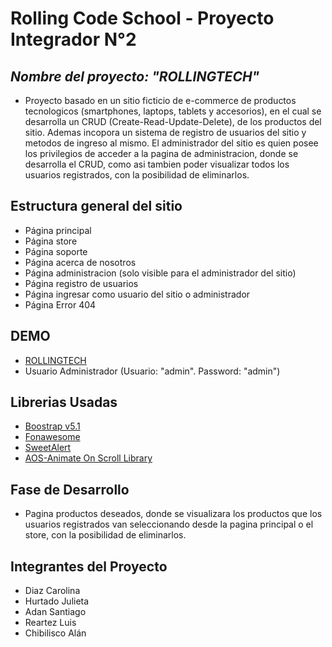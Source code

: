 # **Rolling Code School - Proyecto Integrador N°2**

## ***Nombre del proyecto: "ROLLINGTECH"***
   - Proyecto basado en un sitio ficticio de e-commerce de productos tecnologicos (smartphones, laptops, tablets y accesorios), en el cual se desarrolla un CRUD (Create-Read-Update-Delete), de los productos del sitio. Ademas incopora un sistema de registro de usuarios del sitio y metodos de ingreso al mismo.
    El administrador del sitio es quien posee los privilegios de acceder a la pagina de administracion, donde se desarrolla el CRUD, como asi tambien poder visualizar todos los usuarios registrados, con la posibilidad de eliminarlos.
  
## **Estructura general del sitio**

- Página principal
- Página store
- Página soporte
- Página acerca de nosotros
- Página administracion (solo visible para el administrador del sitio)
- Página registro de usuarios
- Página ingresar como usuario del sitio o administrador
- Página Error 404

## **DEMO**
- [ROLLINGTECH](https://google.com)
- Usuario Administrador (Usuario: "admin". Password: "admin")

## **Librerias Usadas**
- [Boostrap v5.1](https://getbootstrap.com/)
- [Fonawesome](https://fontawesome.com/)
- [SweetAlert](https://sweetalert.js.org/)
- [AOS-Animate On Scroll Library](https://michalsnik.github.io/aos/)


## **Fase de Desarrollo**
- Pagina productos deseados, donde se visualizara los productos que los usuarios registrados van seleccionando desde la pagina principal o el store, con la posibilidad de eliminarlos.

## **Integrantes del Proyecto**
- Diaz Carolina
- Hurtado Julieta
- Adan Santiago
- Reartez Luis
- Chibilisco Alán
